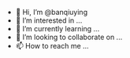 - 👋 Hi, I’m @banqiuying
- 👀 I’m interested in ...
- 🌱 I’m currently learning ...
- 💞️ I’m looking to collaborate on ...
- 📫 How to reach me ...

<!---
banqiuying/banqiuying is a ✨ special ✨ repository because its `README.md` (this file) appears on your GitHub profile.
You can click the Preview link to take a look at your changes.
--->
